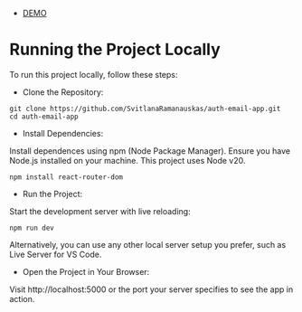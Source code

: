 - [DEMO](https://svitlanaramanauskas.github.io/auth-email-app)

# Running the Project Locally

To run this project locally, follow these steps:

- Clone the Repository:

```
git clone https://github.com/SvitlanaRamanauskas/auth-email-app.git
cd auth-email-app
```

- Install Dependencies:

Install dependences using npm (Node Package Manager). Ensure you have Node.js installed on your machine. This project uses Node v20.

`npm install react-router-dom`

- Run the Project:

Start the development server with live reloading:

`npm run dev`

Alternatively, you can use any other local server setup you prefer, such as Live Server for VS Code.

- Open the Project in Your Browser:

Visit http://localhost:5000 or the port your server specifies to see the app in action.
